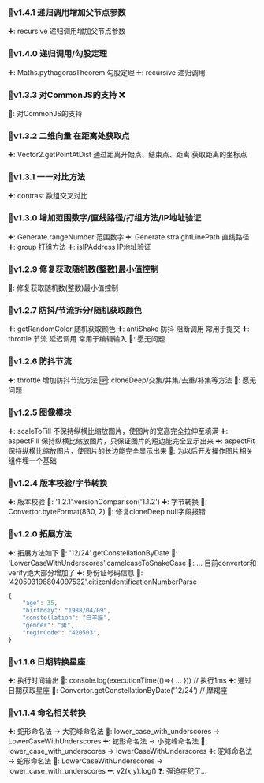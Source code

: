 ### 🚀v1.4.1 递归调用增加父节点参数
➕: recursive 递归调用增加父节点参数

### 🚀v1.4.0 递归调用/勾股定理
➕: Maths.pythagorasTheorem 勾股定理
➕: recursive 递归调用


### 🚀v1.3.3 对CommonJS的支持 ❌
🔧: 对CommonJS的支持

### 🚀v1.3.2 二维向量 在距离处获取点
➕: Vector2.getPointAtDist 通过距离开始点、结束点、距离 获取距离的坐标点

### 🚀v1.3.1 一一对比方法
➕: contrast 数组交叉对比


### 🚀v1.3.0 增加范围数字/直线路径/打组方法/IP地址验证
➕: Generate.rangeNumber 范围数字
➕: Generate.straightLinePath 直线路径
➕: group 打组方法
➕: isIPAddress IP地址验证

### 🚀v1.2.9 修复获取随机数(整数)最小值控制
🔧: 修复获取随机数(整数)最小值控制

### 🚀v1.2.7 防抖/节流拆分/随机获取颜色
➕: getRandomColor 随机获取颜色
➕: antiShake 防抖 阻断调用 常用于提交
➕: throttle 节流 延迟调用 常用于编辑输入
🙏: 愿无问题

### 🚀v1.2.6 防抖节流
➕: throttle 增加防抖节流方法
🆙: cloneDeep/交集/并集/去重/补集等方法
🙏: 愿无问题


### 🚀v1.2.5 图像模块
➕: scaleToFill 不保持纵横比缩放图片，使图片的宽高完全拉伸至填满
➕: aspectFill 保持纵横比缩放图片，只保证图片的短边能完全显示出来
➕: aspectFit 保持纵横比缩放图片，使图片的长边能完全显示出来
🤔: 为以后开发操作图片相关组件埋一个基础


### 🚀v1.2.4 版本校验/字节转换
➕: 版本校验
👀: '1.2.1'.versionComparison('1.1.2')
➕: 字节转换
👀: Convertor.byteFormat(830, 2)
🔧: 修复cloneDeep null字段报错


### 🚀v1.2.0 拓展方法

➕: 拓展方法如下
👀: '12/24'.getConstellationByDate
👀: 'LowerCaseWithUnderscores'.camelcaseToSnakeCase
🙋‍: ... 目前convertor和verify绝大部分增加了
➕: 身份证号码信息
👀: '420503198804097532'.citizenIdentificationNumberParse
```js
{
    "age": 35,
    "birthday": "1988/04/09",
    "constellation": "白羊座",
    "gender": "男",
    "reginCode": "420503",
}
```

### 🚀v1.1.6 日期转换星座

➕: 执行时间输出
👀: console.log(executionTime(()=>{ ... })) // 执行1ms
➕: 通过日期获取星座
👀: Convertor.getConstellationByDate('12/24') // 摩羯座

### 🚀v1.1.4 命名相关转换

➕: 蛇形命名法 -> 大驼峰命名法
👀: lower_case_with_underscores -> LowerCaseWithUnderscores 
➕: 蛇形命名法 -> 小驼峰命名法
👀: lower_case_with_underscores -> lowerCaseWithUnderscores 
➕: 驼峰命名法 -> 蛇形命名法
👀: LowerCaseWithUnderscores -> lower_case_with_underscores
➖: v2(x,y).log()
❓: 强迫症犯了...

